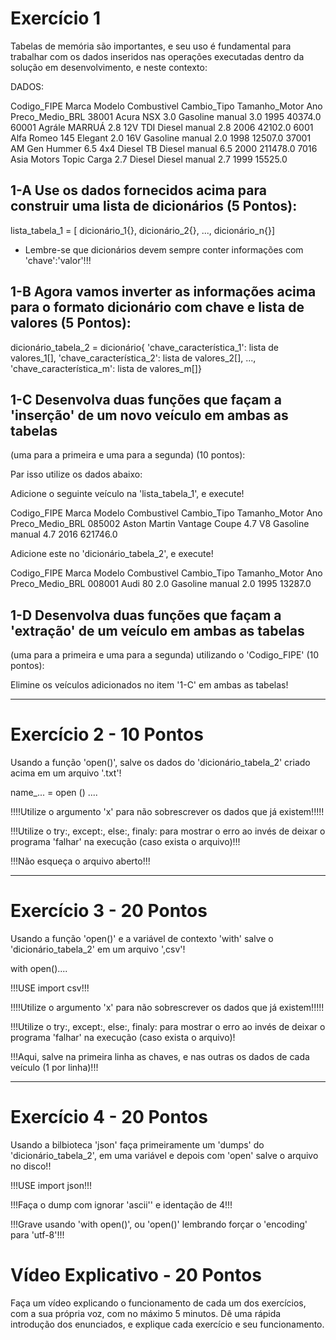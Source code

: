 # Exercício 1

Tabelas de memória são importantes, e seu uso é fundamental para trabalhar com os dados inseridos nas operações 
executadas dentro da solução em desenvolvimento, e neste contexto:


DADOS:

Codigo_FIPE   Marca        Modelo                     Combustivel  Cambio_Tipo   Tamanho_Motor  Ano    Preco_Medio_BRL
38001         Acura        NSX 3.0                    Gasoline     manual        3.0            1995   40374.0
60001         Agrále       MARRUÁ 2.8 12V TDI         Diesel       manual        2.8            2006   42102.0
6001          Alfa Romeo   145 Elegant 2.0 16V        Gasoline     manual        2.0            1998   12507.0
37001         AM Gen       Hummer 6.5 4x4 Diesel TB   Diesel       manual        6.5            2000   211478.0
7016          Asia Motors  Topic Carga 2.7 Diesel     Diesel       manual        2.7            1999   15525.0



## 1-A Use os dados fornecidos acima para construir uma lista de dicionários (5 Pontos): 


lista_tabela_1 = [
    dicionário_1{}, 
    dicionário_2{},
    ..., 
    dicionário_n{}]

* Lembre-se que dicionários devem sempre conter informações com 'chave':'valor'!!!




## 1-B Agora vamos inverter as informações acima para o formato dicionário com chave e lista de valores (5 Pontos):

dicionário_tabela_2 = dicionário{
    'chave_característica_1': lista de valores_1[], 
    'chave_característica_2': lista de valores_2[],
    ...,
    'chave_característica_m': lista de valores_m[]}




## 1-C Desenvolva duas funções que façam a 'inserção' de um novo veículo em ambas as tabelas 
(uma para a primeira e uma para a segunda) (10 pontos):

Par isso utilize os dados abaixo:

Adicione o seguinte veículo na 'lista_tabela_1', e execute!

Codigo_FIPE  Marca         Modelo                 Combustivel   Cambio_Tipo  Tamanho_Motor  Ano    Preco_Medio_BRL
085002       Aston Martin  Vantage Coupe 4.7 V8   Gasoline      manual       4.7            2016   621746.0


Adicione este no 'dicionário_tabela_2', e execute!

Codigo_FIPE  Marca        Modelo                   Combustivel   Cambio_Tipo  Tamanho_Motor  Ano    Preco_Medio_BRL
008001       Audi         80 2.0                   Gasoline      manual       2.0            1995   13287.0




## 1-D Desenvolva duas funções que façam a 'extração' de um veículo em ambas as tabelas 
(uma para a primeira e uma para a segunda) utilizando o 'Codigo_FIPE' (10 pontos):

Elimine os veículos adicionados no item '1-C' em ambas as tabelas!


------------------------------------------------------------------------------------------------------------------------------------------------


# Exercício 2 - 10 Pontos

Usando a função 'open()', salve os dados do 'dicionário_tabela_2' criado acima em um arquivo '.txt'!

name_... = open () ....

!!!!Utilize o argumento 'x' para não sobrescrever os dados que já existem!!!!! 


!!!Utilize o try:, except:, else:, finaly: para mostrar o erro ao invés de deixar o programa 'falhar' na execução 
(caso exista o arquivo)!!!


!!!Não esqueça o arquivo aberto!!!


------------------------------------------------------------------------------------------------------------------------------------------------



# Exercício 3 - 20 Pontos

Usando  a função 'open()' e a variável de contexto 'with' salve o 'dicionário_tabela_2' em um arquivo ',csv'!

with open()....


!!!USE import csv!!!


!!!!Utilize o argumento 'x' para não sobrescrever os dados que já existem!!!!! 


!!!Utilize o try:, except:, else:, finaly: para mostrar o erro ao invés de deixar o programa 'falhar' na execução 
(caso exista o arquivo)!


!!!Aqui, salve na primeira linha as chaves, e nas outras os dados de cada veículo (1 por linha)!!!





------------------------------------------------------------------------------------------------------------------------------------------------


# Exercício 4 - 20 Pontos


Usando a bilbioteca 'json' faça primeiramente um 'dumps' do 'dicionário_tabela_2', em uma variável e depois com 'open' 
salve o arquivo no disco!!

!!!USE import json!!!

!!!Faça o dump com ignorar 'ascii'' e identação de 4!!!

!!!Grave usando 'with open()', ou 'open()' lembrando forçar o 'encoding' para 'utf-8'!!!



# Vídeo Explicativo - 20 Pontos

Faça um vídeo explicando o funcionamento de cada um dos exercícios, com a sua própria voz, 
com no máximo 5 minutos. Dê uma rápida introdução dos enunciados, e explique cada exercício e seu funcionamento. 

